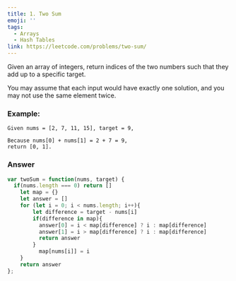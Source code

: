 ```yaml
---
title: 1. Two Sum
emoji: ''
tags:
  - Arrays
  - Hash Tables
link: https://leetcode.com/problems/two-sum/
---
```


Given an array of integers, return indices of the two numbers such that they add up to a specific target.

You may assume that each input would have exactly one solution, and you may not use the same element twice.

### Example:

```
Given nums = [2, 7, 11, 15], target = 9,

Because nums[0] + nums[1] = 2 + 7 = 9,
return [0, 1].
```

### Answer

``` js
var twoSum = function(nums, target) {
  if(nums.length === 0) return []
    let map = {}
    let answer = []
    for (let i = 0; i < nums.length; i++){
        let difference = target - nums[i]
        if(difference in map){
          answer[0] = i < map[difference] ? i : map[difference]
          answer[1] = i > map[difference] ? i : map[difference]
          return answer
        }
          map[nums[i]] = i
    }
    return answer
};
```